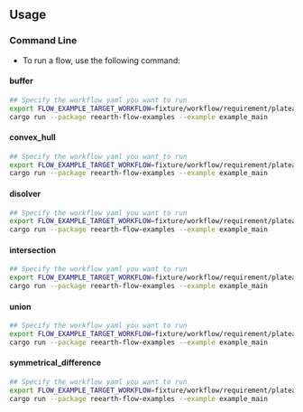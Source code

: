 ## Usage
### Command Line
* To run a flow, use the following command:

#### buffer
``` sh
## Specify the workflow yaml you want to run
export FLOW_EXAMPLE_TARGET_WORKFLOW=fixture/workflow/requirement/plateau4/a001-7/buffer.yml
cargo run --package reearth-flow-examples --example example_main
```

#### convex_hull
``` sh
## Specify the workflow yaml you want to run
export FLOW_EXAMPLE_TARGET_WORKFLOW=fixture/workflow/requirement/plateau4/a001-7/convex_hull.yml
cargo run --package reearth-flow-examples --example example_main
```

#### disolver
``` sh
## Specify the workflow yaml you want to run
export FLOW_EXAMPLE_TARGET_WORKFLOW=fixture/workflow/requirement/plateau4/a001-7/dissolver.yml
cargo run --package reearth-flow-examples --example example_main
```

#### intersection
``` sh
## Specify the workflow yaml you want to run
export FLOW_EXAMPLE_TARGET_WORKFLOW=fixture/workflow/requirement/plateau4/a001-7/intersection.yml
cargo run --package reearth-flow-examples --example example_main
```

#### union
``` sh
## Specify the workflow yaml you want to run
export FLOW_EXAMPLE_TARGET_WORKFLOW=fixture/workflow/requirement/plateau4/a001-7/union.yml
cargo run --package reearth-flow-examples --example example_main
```

#### symmetrical_difference
``` sh
## Specify the workflow yaml you want to run
export FLOW_EXAMPLE_TARGET_WORKFLOW=fixture/workflow/requirement/plateau4/a001-7/symmetrical_difference.yml
cargo run --package reearth-flow-examples --example example_main
```
